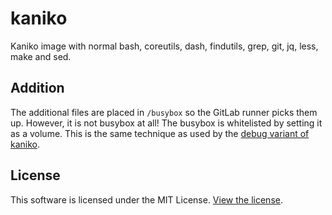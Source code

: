 # kaniko

Kaniko image with normal bash, coreutils, dash, findutils, grep, git, jq, less, make and sed.

## Addition
The additional files are placed in `/busybox` so the GitLab runner picks them up.
However, it is not busybox at all!
The busybox is whitelisted by setting it as a volume.
This is the same technique as used by the
[debug variant of kaniko](https://github.com/GoogleContainerTools/kaniko/blob/master/deploy/Dockerfile_debug).

## License
This software is licensed under the MIT License. [View the license](LICENSE).
